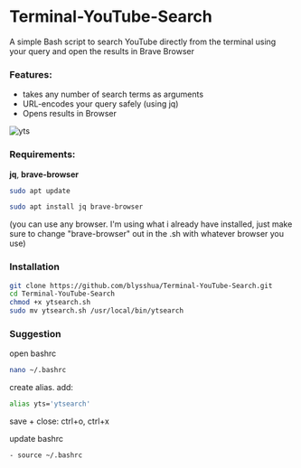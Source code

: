 # Terminal-YouTube-Search

A simple Bash script to search YouTube directly from the terminal using your query and open the results in Brave Browser

### Features:
- takes any number of search terms as arguments
- URL-encodes your query safely (using jq)
- Opens results in Browser


![yts](https://github.com/user-attachments/assets/a512c2fc-1dfa-4b9c-bb34-8803a50df34f)


### Requirements:
**jq**, **brave-browser**

```bash
sudo apt update

sudo apt install jq brave-browser

```
(you can use any browser. I'm using what i already have installed, just make sure to change "brave-browser" out in the .sh with whatever browser you use)


### Installation
```bash
git clone https://github.com/blysshua/Terminal-YouTube-Search.git
cd Terminal-YouTube-Search
chmod +x ytsearch.sh
sudo mv ytsearch.sh /usr/local/bin/ytsearch
```
### Suggestion 
open bashrc
```bash
nano ~/.bashrc
```
create alias. add:
```bash
alias yts='ytsearch'
```
save + close: ctrl+o, ctrl+x

update bashrc
```bash
- source ~/.bashrc
